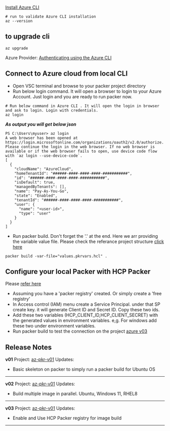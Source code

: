 [Install Azure CLI](https://learn.microsoft.com/en-us/cli/azure/install-azure-cli)

```
# run to validate Azure CLI installation
az --version
```

## to upgrade cli 
```
az upgrade
```

Azure Provider: [Authenticating using the Azure CLI](https://registry.terraform.io/providers/hashicorp/azurerm/latest/docs/guides/azure_cli)

## Connect to Azure cloud from local CLI
- Open VSC terminal and browse to your packer project directory
- Run below login command. It will open a browser to login to your Azure Account. Just login and you are ready to run packer now. 
```
# Run below command in Azure CLI . It will open the login in browser and ask to login. Login with credentials. 
az login
```

***As output you will get below json***
```
PS C:\Users\myuser> az login
A web browser has been opened at https://login.microsoftonline.com/organizations/oauth2/v2.0/authorize. Please continue the login in the web browser. If no web browser is available or if the web browser fails to open, use device code flow with `az login --use-device-code`.
[
  {
    "cloudName": "AzureCloud",
    "homeTenantId": "######-####-####-####-###########",
    "id": "######-####-####-####-###########",
    "isDefault": true,
    "managedByTenants": [],
    "name": "Pay-As-You-Go",
    "state": "Enabled",
    "tenantId": "######-####-####-####-###########",
    "user": {
      "name": "<user-id>",
      "type": "user"
    }
  }
]
```

- Run packer build. Don't forget the '.' at the end. Here we arr providing the variable value file. Please check the referance project structure [click here](https://github.com/e2eSolutionArchitect/hashicorp-packer/tree/main/golden-images/azure/az-pkr-v01)
```
packer build -var-file="values.pkrvars.hcl" .
```

## Configure your local Packer with HCP Packer 
Please [refer here](https://developer.hashicorp.com/packer/tutorials/hcp-get-started/hcp-push-image-metadata)
- Assuming you have a 'packer registry' created. Or simply create a 'free registry'
- In Access control (IAM) menu create a Service Principal. under that SP create key. it will generate Client ID and Secret ID. Copy these two ids. 
- Add these two variables (HCP_CLIENT_ID,HCP_CLIENT_SECRET) with the generated values in environment variables. e,g. For windows add these two under environment variables. 
- Run packer build to test the connection on the project [azure v03](https://github.com/e2eSolutionArchitect/hashicorp-packer/tree/main/golden-images/azure/az-pkr-v03)


## Release Notes

**v01** 
Project: [az-pkr-v01](https://github.com/e2eSolutionArchitect/hashicorp-packer/tree/main/golden-images/azure/az-pkr-v01)
Updates:
- Basic skeleton on packer to simply run a packer build for Ubuntu OS

-----------------
**v02** 
Project: [az-pkr-v01](https://github.com/e2eSolutionArchitect/hashicorp-packer/tree/main/golden-images/azure/az-pkr-v02)
Updates:
- Build multiple image in parallel. Ubuntu, Windows 11, RHEL8

-----------------
**v03** 
Project: [az-pkr-v01](https://github.com/e2eSolutionArchitect/hashicorp-packer/tree/main/golden-images/azure/az-pkr-v03)
Updates:
- Enable and Use HCP Packer registry for image build

-----------------
